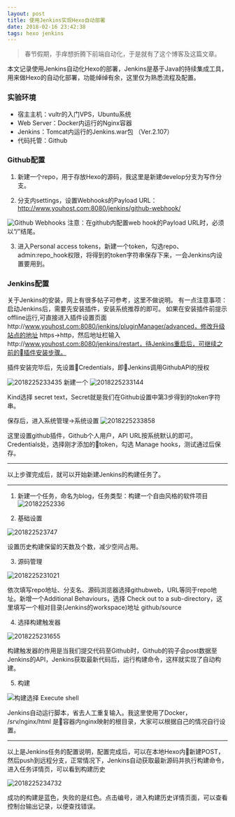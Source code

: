 ```yaml
---
layout: post
title: 使用Jenkins实现Hexo自动部署
date: 2018-02-16 23:42:38
tags: hexo jenkins
---
```

> 春节假期，手痒想折腾下前端自动化，于是就有了这个博客及这篇文章。

本文记录使用Jenkins自动化Hexo的部署，Jenkins是基于Java的持续集成工具，用来做Hexo的自动化部署，功能绰绰有余，这里仅为熟悉流程及配置。

### 实验环境

* 宿主主机：vultr的入门VPS，Ubuntu系统
* Web Server：Docker内运行的Nginx容器
* Jenkins：Tomcat内运行的Jenkins.war包  （Ver.2.107）
* 代码托管：Github

<!-- more -->

### Github配置

1. 新建一个repo，用于存放Hexo的源码，我这里是新建develop分支为写作分支。

2. 分支内settings，设置Webhooks的Payload URL：http://www.youhost.com:8080/jenkins/github-webhook/  

![Github Webhooks](http://p4j8u5n0f.bkt.clouddn.com/2018222145338.jpg)
注意：在github内配置web hook的Payload URL时，必须以“/”结尾。

3. 进入Personal access tokens，新建一个token，勾选repo、admin:repo_hook权限，将得到的token字符串保存下来，一会Jenkins内设置要用到。

### Jenkins配置

关于Jenkins的安装，网上有很多帖子可参考，这里不做说明。
有一点注意事项：启动Jenkins后，需要先安装插件，安装系统推荐的即可。
如果在安装插件前提示offline运行,可直接进入插件设置页面http://www.youhost.com:8080/jenkins/pluginManager/advanced，修改升级站点的地址 https->http，然后地址栏输入http://www.youhost.com:8080/jenkins/restart，待Jenkins重启后，可继续之前的插件安装步骤。

插件安装完毕后，先设置Credentials，即Jenkins调用GithubAPI的授权

![2018225233435](http://p4j8u5n0f.bkt.clouddn.com/2018225233435.png)
新建一个
![2018225233144](http://p4j8u5n0f.bkt.clouddn.com/2018225233144.jpg)

Kind选择 secret text，Secret就是我们在Github设置中第3步得到的token字符串。

保存后，进入系统管理->系统设置
![2018225233858](http://p4j8u5n0f.bkt.clouddn.com/2018225233858.jpg)

这里设置github插件，Github个人用户，API URL按系统默认的即可。Credentials处，选择刚才添加的token，勾选 Manage hooks，测试通过后保存。

----

以上步骤完成后，就可以开始新建Jenkins的构建任务了。

----

1. 新建一个任务，命名为blog，任务类型：构建一个自由风格的软件项目![20182252336](http://p4j8u5n0f.bkt.clouddn.com/20182252336.png)

2. 基础设置

![201822523747](http://p4j8u5n0f.bkt.clouddn.com/201822523747.png)

设置历史构建保留的天数及个数，减少空间占用。

3. 源码管理

![2018225231021](http://p4j8u5n0f.bkt.clouddn.com/2018225231021.png)

依次填写repo地址、分支名、源码浏览器选择githubweb，URL等同于repo地址。新增一个Additional Behaviours，选择 Check out to a sub-directory，这里填写一个相对目录(Jenkins的workspace)地址  github/source

4. 选择构建触发器

![2018225231655](http://p4j8u5n0f.bkt.clouddn.com/2018225231655.png)

构建触发器的作用是当我们提交代码至Github时，Github的钩子会post数据至Jenkins的API，Jenkins获取最新代码后，运行构建命令，这样就实现了自动构建。

5. 构建

![构建选择 Execute shell](http://p4j8u5n0f.bkt.clouddn.com/2018225231924.png)

Jenkins自动运行脚本，省去人工重复输入。我这里使用了Docker， /srv/nginx/html 是容器内nginx映射的根目录，大家可以根据自己的情况自行设置。

----
以上是Jenkins任务的配置说明，配置完成后，可以在本地Hexo内新建POST，然后push到远程分支，正常情况下，Jenkins自动获取最新源码并执行构建命令，进入任务详情页，可以看到构建历史

![2018225234732](http://p4j8u5n0f.bkt.clouddn.com/2018225234732.jpg)

成功的构建是蓝色，失败的是红色。点击编号，进入构建历史详情页面，可以查看控制台输出记录，以便查找错误。